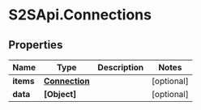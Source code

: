 # S2SApi.Connections

## Properties

Name | Type | Description | Notes
------------ | ------------- | ------------- | -------------
**items** | [**Connection**](Connection.md) |  | [optional] 
**data** | **[Object]** |  | [optional] 


